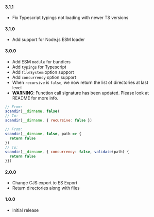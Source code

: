 #### 3.1.1

- Fix Typescript typings not loading with newer TS versions

#### 3.1.0

- Add support for Node.js ESM loader

#### 3.0.0

- Add ESM `module` for bundlers
- Add `typings` for Typescript
- Add `fileSystem` option support
- Add `concurrency` option support
- When `recursive` is `false`, we now return the list of directories at last level
- **WARNING**: Function call signature has been updated. Please look at README for more info.

```js
// From:
scandir(__dirname, false)
// To:
scandir(__dirname, { recursive: false })

// From:
scandir(__dirname, false, path => {
  return false
})
// To:
scandir(__dirname, { concurrency: false, validate(path) {
  return false
}})
```

#### 2.0.0

- Change CJS export to ES Export
- Return directories along with files

#### 1.0.0

- Initial release
